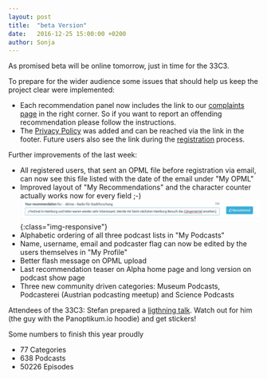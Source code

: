 ```yaml
---
layout: post
title:  "beta Version"
date:   2016-12-25 15:00:00 +0200
author: Sonja
---
```


As promised beta will be online tomorrow, just in time for the 33C3.

To prepare for the wider audience some issues that should help us keep the project clear were implemented:
* Each recommendation panel now includes the link to our [complaints page](https://blog.panoptikum.io/complaints/) in the right corner. So if you want to report an offending recommendation please follow the instructions.
* The [Privacy Policy](https://blog.panoptikum.io/privacy/) was added and can be reached via the link in the footer. Future users also see the link during the [registration](https://panoptikum.io/users/new) process.

Further improvements of the last week:
* All registered users, that sent an OPML file before registration via email, can now see this file listed with the date of the email under "My OPML"
* Improved layout of "My Recommendations" and the character counter actually works now for every field ;-) ![My Recommendations](/img/recommendation_text.jpg){:class="img-responsive"}
* Alphabetic ordering of all three podcast lists in "My Podcasts"
* Name, username, email and podcaster flag can now be edited by the users themselves in "My Profile"
* Better flash message on OPML upload
* Last recommendation teaser on Alpha home page and long version on podcast show page
* Three new community driven categories: Museum Podcasts, Podcasterei (Austrian podcasting meetup) and Science Podcasts

Attendees of the 33C3: Stefan prepared a [ligthning talk](https://blog.panoptikum.io/33c3). Watch out for him (the guy with the Panoptikum.io hoodie) and get stickers!

Some numbers to finish this year proudly
* 77 Categories
* 638 Podcasts
* 50226 Episodes
